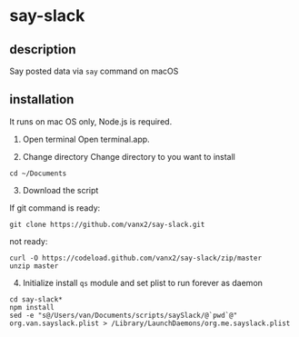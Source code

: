 # say-slack
## description
Say posted data via `say` command on macOS

## installation

It runs on mac OS only, Node.js is required.

1. Open terminal
Open terminal.app.

2. Change directory
Change directory to you want to install
```
cd ~/Documents
```

3. Download the script

If git command is ready:
```
git clone https://github.com/vanx2/say-slack.git
```
not ready:
```
curl -O https://codeload.github.com/vanx2/say-slack/zip/master
unzip master
```

4. Initialize
install `qs` module and set plist to run forever as daemon
```
cd say-slack*
npm install
sed -e "s@/Users/van/Documents/scripts/saySlack/@`pwd`@" org.van.sayslack.plist > /Library/LaunchDaemons/org.me.sayslack.plist
```
